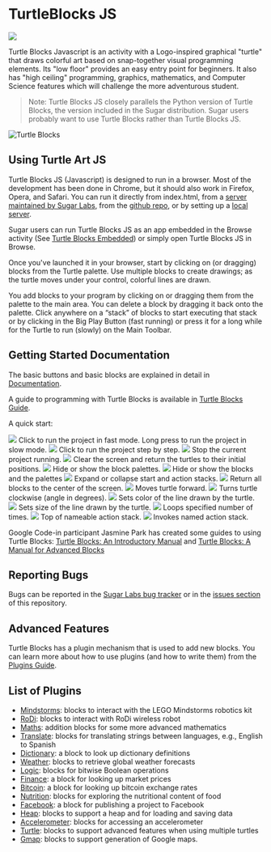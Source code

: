 TurtleBlocks JS
===============
<img src='https://github.com/yudeelawson/turtleblocksjs/blob/master/activity/logo.png' />

Turtle Blocks Javascript is an activity with a
Logo-inspired graphical "turtle" that draws colorful art based on
snap-together visual programming elements. Its "low floor" provides an
easy entry point for beginners. It also has "high ceiling"
programming, graphics, mathematics, and Computer Science features
which will challenge the more adventurous student.

> Note: Turtle Blocks JS closely parallels the Python version of Turtle
> Blocks, the version included in the Sugar distribution. Sugar users
> probably want to use Turtle Blocks rather than Turtle Blocks JS.

![Turtle Blocks](https://github.com/yudeelawson/turtleblocksjs/blob/master/screenshots/updatedscreenshot.png "Turtle Blocks")

Using Turtle Art JS
-------------------

Turtle Blocks JS (Javascript) is designed to run in a browser. Most of
the development has been done in Chrome, but it should also work in
Firefox, Opera, and Safari. You can run it directly from index.html,
from a [server maintained by Sugar Labs](http://turtle.sugarlabs.org),
from the [github
repo](http://rawgit.com/walterbender/turtleblocksjs/master/index.html),
or by setting up a [local
server](https://github.com/walterbender/turtleblocksjs/blob/master/server.md).

Sugar users can run Turtle Blocks JS as an app embedded in the Browse
activity (See [Turtle Blocks
Embedded](https://github.com/sugarlabs/turtle-blocks-embedded-activity))
or simply open Turtle Blocks JS in Browse.

Once you've launched it in your browser, start by clicking on (or
dragging) blocks from the Turtle palette. Use multiple blocks to
create drawings; as the turtle moves under your control, colorful
lines are drawn.

You add blocks to your program by clicking on or dragging them from
the palette to the main area. You can delete a block by dragging it
back onto the palette. Click anywhere on a “stack” of blocks to start
executing that stack or by clicking in the Big Play Button 
(fast running) or press it for a long while for the Turtle
to run (slowly) on the Main Toolbar.

Getting Started Documentation
-----------------------------

The basic buttons and basic blocks are explained in detail in [Documentation](https://github.com/walterbender/turtleblocksjs/blob/master/documentation/README.md).

A guide to programming with Turtle Blocks is available in [Turtle Blocks Guide](https://github.com/walterbender/turtleblocksjs/blob/master/guide/README.md).

A quick start:

<img src='https://github.com/yudeelawson/turtleblocksjs/blob/master/documentation/updated-fast-button.png' />
Click to run the project in fast mode. Long press to run the project in slow mode.

<img src='https://github.com/yudeelawson/turtleblocksjs/blob/master/documentation/step-button.png' />
Click to run the project step by step.

<img src='https://github.com/yudeelawson/turtleblocksjs/blob/master/documentation/stop-turtle-button.png' />
Stop the current project running.

<img src='https://github.com/yudeelawson/turtleblocksjs/blob/master/documentation/clear-button.png' />
Clear the screen and return the turtles to their initial positions.

<img src='https://github.com/yudeelawson/turtleblocksjs/blob/master/documentation/hide-just-blocks-button.png' />
Hide or show the block palettes.

<img src='https://github.com/yudeelawson/turtleblocksjs/blob/master/documentation/hide-blocks-button.png' />
Hide or show the blocks and the palettes

<img src='https://github.com/yudeelawson/turtleblocksjs/blob/master/documentation/collapse-blocks-button.png' />
Expand or collapse start and action stacks.

<img src='https://github.com/yudeelawson/turtleblocksjs/blob/master/documentation/home-button.png' />
Return all blocks to the center of the screen.

<img src='https://github.com/yudeelawson/turtleblocksjs/blob/master/documentation/forward.png' />
Moves turtle forward.

<img src='https://rawgithub.com/walterbender/turtleblocksjs/master/documentation/right.svg' />
Turns turtle clockwise (angle in degrees).

<img src='https://rawgithub.com/walterbender/turtleblocksjs/master/documentation/set_color.svg' />
Sets color of the line drawn by the turtle.

<img src='https://rawgithub.com/walterbender/turtleblocksjs/master/documentation/set_pen_size.svg' />
Sets size of the line drawn by the turtle.

<img src='https://rawgithub.com/walterbender/turtleblocksjs/master/documentation/repeat.svg' />
Loops specified number of times.

<img src='https://rawgithub.com/walterbender/turtleblocksjs/master/documentation/action_flow.svg' />
Top of nameable action stack.

<img src='https://rawgithub.com/walterbender/turtleblocksjs/master/documentation/action.svg' />
Invokes named action stack.

Google Code-in participant Jasmine Park has created some guides to
using Turtle Blocks: [Turtle Blocks: An Introductory
Manual](http://people.sugarlabs.org/walter/TurtleBlocksIntroductoryManual.pdf)
and [Turtle Blocks: A Manual for Advanced
Blocks](http://people.sugarlabs.org/walter/TurtleBlocksAdvancedBlocksManual.pdf)

Reporting Bugs
--------------

Bugs can be reported in the [Sugar Labs bug
tracker](https://bugs.sugarlabs.org/newticket?component=Turtleart) or
in the [issues
section](https://github.com/walterbender/turtleblocksjs/issues) of
this repository.


Advanced Features
-----------------

Turtle Blocks has a plugin mechanism that is used to add new
blocks. You can learn more about how to use plugins (and how to write
them) from the [Plugins
Guide](https://github.com/walterbender/turtleblocksjs/blob/master/plugins/README.md).


List of Plugins
---------------

* [Mindstorms](https://github.com/SAMdroid-apps/turtlestorm): blocks to interact with the LEGO Mindstorms robotics kit
* [RoDi](https://github.com/walterbender/turtleblocksjs/blob/master/plugins/rodi.json): blocks to interact with RoDi wireless robot
* [Maths](https://github.com/walterbender/turtleblocksjs/blob/master/maths.json): addition blocks for some more advanced mathematics
* [Translate](https://github.com/walterbender/turtleblocksjs/blob/master/translate.json): blocks for translating strings between languages, e.g., English to Spanish
* [Dictionary](https://github.com/walterbender/turtleblocksjs/blob/master/dictionary.json): a block to look up dictionary definitions
* [Weather](https://github.com/walterbender/turtleblocksjs/blob/master/weather.json): blocks to retrieve global weather forecasts
* [Logic](https://github.com/walterbender/turtleblocksjs/blob/master/logic.json): blocks for bitwise Boolean operations
* [Finance](https://github.com/walterbender/turtleblocksjs/blob/master/finance.json): a block for looking up market prices
* [Bitcoin](https://github.com/walterbender/turtleblocksjs/blob/master/bitcoin.json): a block for looking up bitcoin exchange rates
* [Nutrition](https://github.com/walterbender/turtleblocksjs/blob/master/nutrition.json): blocks for exploring the nutritional content of food
* [Facebook](https://github.com/walterbender/turtleblocksjs/blob/master/facebook.json): a block for publishing a project to Facebook
* [Heap](https://github.com/walterbender/turtleblocksjs/blob/master/heap.json): blocks to support a heap and for loading and saving data
* [Accelerometer](https://github.com/walterbender/turtleblocksjs/blob/master/accelerometer.json): blocks for accessing an accelerometer
* [Turtle](https://github.com/walterbender/turtleblocksjs/blob/master/turtle.json): blocks to support advanced features when using multiple turtles
* [Gmap](https://github.com/walterbender/turtleblocksjs/blob/master/gmap.json): blocks to support generation of Google maps.
